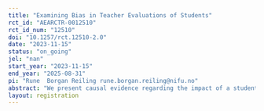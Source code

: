 ```yaml
---
title: "Examining Bias in Teacher Evaluations of Students"
rct_id: "AEARCTR-0012510"
rct_id_num: "12510"
doi: "10.1257/rct.12510-2.0"
date: "2023-11-15"
status: "on_going"
jel: "nan"
start_year: "2023-11-15"
end_year: "2025-08-31"
pi: "Rune  Borgan Reiling rune.borgan.reiling@nifu.no"
abstract: "We present causal evidence regarding the impact of a student's ethnicity and gender on teacher evaluations in middle school. In this study, we engage teachers to assess written assignments for full classes in two subjects: mathematics and Norwegian language. By randomly assigning names that signal both gender and ethnicity to the assignments within teachers, we investigate whether students with equal ability but different names receive equal grades, on average. While our primary focus is on the average effects of student gender and ethnicity, we also conduct an extensive analysis of heterogeneity, considering factors such as ability, student gender, teacher experience, and the gender of the teacher. This document outlines our analysis plan, including our primary specifications of interest."
layout: registration
---
```


